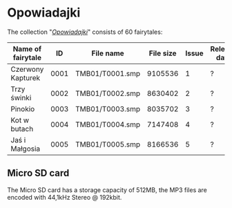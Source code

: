 # Opowiadajki

The collection "[*Opowiadajki*](https://opowiadajki.pl/)" consists of 60 fairytales:

Name of fairytale | ID | File name | File size | Issue | Release date | Spine Index | .mct
--- | --- | --- | --- | --- | --- | --- | ---
Czerwony Kapturek | 0001 | TMB01/T0001.smp | 9105536 | 1 | ? | ? | [TMB01_T0001.mct](../nfc/TMB01_T0001.mct)
Trzy świnki | 0002 | TMB01/T0002.smp | 8630402 | 2 | ? | ? | [TMB01_T0002.mct](../nfc/TMB01_T0002.mct)
Pinokio | 0003 | TMB01/T0003.smp | 8035702 | 3 | ? | ? | [TMB01_T0003.mct](../nfc/TMB01_T0003.mct)
Kot w butach | 0004 | TMB01/T0004.smp | 7147408 | 4 | ? | ? | [TMB01_T0004.mct](../nfc/TMB01_T0004.mct)
Jaś i Małgosia | 0005 | TMB01/T0005.smp | 8166536 | 5 | ? | ? | [TMB01_T0005.mct](../nfc/TMB01_T0005.mct)

## Micro SD card

The Micro SD card has a storage capacity of 512MB, the MP3 files are encoded with 44,1kHz Stereo @ 192kbit.